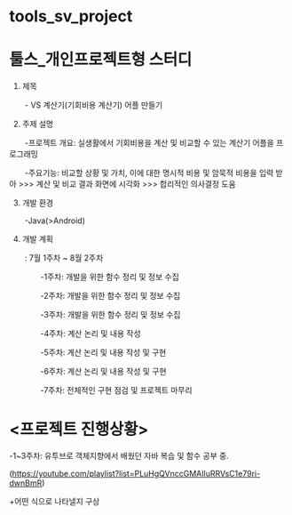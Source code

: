 # tools_sv_project
# 툴스_개인프로젝트형 스터디


1. 제목

  - VS 계산기(기회비용 계산기) 어플 만들기

2. 주제 설명

  -프로젝트 개요: 실생활에서 기회비용을 계산 및 비교할 수 있는 계산기 어플을 프로그래밍

  -주요기능: 비교할 상황 및 가치, 이에 대한 명시적 비용 및 암묵적 비용을 입력 받아 >>> 계산 및 비교 결과 화면에 시각화 >>> 합리적인 의사결정 도움

3. 개발 환경 

  -Java(>Android)

4. 개발 계획 

  : 7월 1주차 ~ 8월 2주차

    -1주차: 개발을 위한 함수 정리 및 정보 수집

    -2주차: 개발을 위한 함수 정리 및 정보 수집

    -3주차: 개발을 위한 함수 정리 및 정보 수집

    -4주차: 계산 논리 및 내용 작성

    -5주차: 계산 논리 및 내용 작성 및 구현

    -6주차: 계산 논리 및 내용 작성 및 구현

    -7주차: 전체적인 구현 점검 및 프로젝트 마무리




# <프로젝트 진행상황>

-1~3주차: 유투브로 객체지향에서 배웠던 자바 복습 및 함수 공부 중. 

(https://youtube.com/playlist?list=PLuHgQVnccGMAIluRRVsC1e79ri-dwnBmR)

+어떤 식으로 나타낼지 구상


